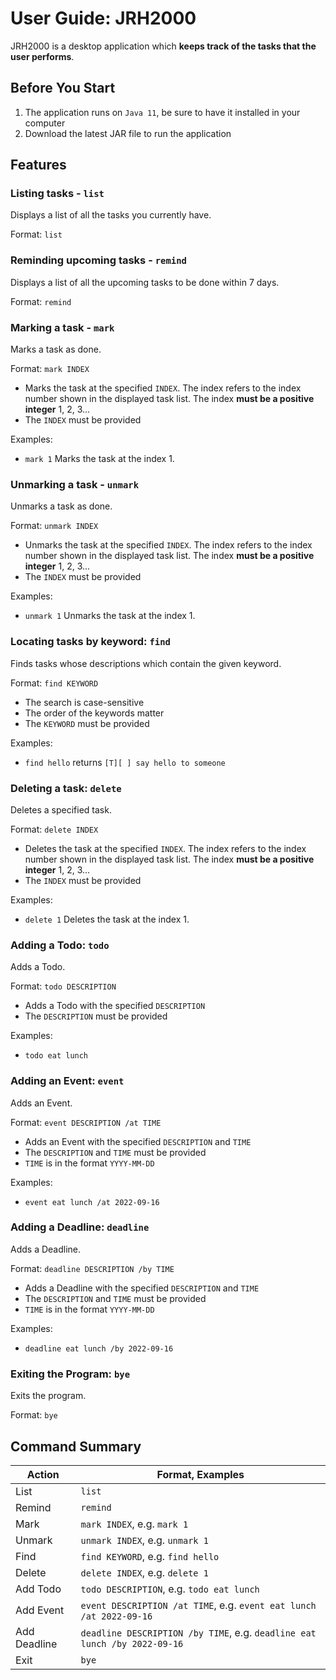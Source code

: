 # User Guide: JRH2000
JRH2000 is a desktop application which **keeps track of the tasks that the user performs**. 

## Before You Start
1. The application runs on ```Java 11```, be sure to have it installed in your computer
2. Download the latest JAR file to run the application

## Features 

### Listing tasks - ```list```

Displays a list of all the tasks you currently have.

Format: ```list```

### Reminding upcoming tasks - ```remind```

Displays a list of all the upcoming tasks to be done within 7 days.

Format: ```remind```

### Marking a task - ```mark```

Marks a task as done.

Format: ```mark INDEX```

* Marks the task at the specified ```INDEX```. The index refers to the index number shown in the displayed task list.
The index **must be a positive integer** 1, 2, 3...
* The ```INDEX``` must be provided

Examples:

* ```mark 1``` Marks the task at the index 1.


### Unmarking a task - ```unmark```

Unmarks a task as done.

Format: ```unmark INDEX```

* Unmarks the task at the specified ```INDEX```. The index refers to the index number shown in the displayed task list.
  The index **must be a positive integer** 1, 2, 3...
* The ```INDEX``` must be provided

Examples:

* ```unmark 1``` Unmarks the task at the index 1.


### Locating tasks by keyword: ```find```

Finds tasks whose descriptions which contain the given keyword.

Format: ```find KEYWORD```

* The search is case-sensitive
* The order of the keywords matter
* The ```KEYWORD``` must be provided

Examples:
* ```find hello``` returns ```[T][ ] say hello to someone```

### Deleting a task: ```delete```

Deletes a specified task.

Format: ```delete INDEX```

* Deletes the task at the specified ```INDEX```. The index refers to the index number shown in the displayed task list.
  The index **must be a positive integer** 1, 2, 3...
* The ```INDEX``` must be provided

Examples:
* ```delete 1``` Deletes the task at the index 1.


### Adding a Todo: ```todo```
Adds a Todo.

Format: ```todo DESCRIPTION```
* Adds a Todo with the specified ```DESCRIPTION```
* The ```DESCRIPTION``` must be provided

Examples:
* ```todo eat lunch```


### Adding an Event: ```event```
Adds an Event.

Format: ```event DESCRIPTION /at TIME```

* Adds an Event with the specified ```DESCRIPTION``` and ```TIME```
* The ```DESCRIPTION``` and ```TIME``` must be provided
* ```TIME``` is in the format ```YYYY-MM-DD```

Examples:
* ```event eat lunch /at 2022-09-16```

### Adding a Deadline: ```deadline```
Adds a Deadline.

Format: ```deadline DESCRIPTION /by TIME```

* Adds a Deadline with the specified ```DESCRIPTION``` and ```TIME```
* The ```DESCRIPTION``` and ```TIME``` must be provided
* ```TIME``` is in the format ```YYYY-MM-DD```

Examples:
* ```deadline eat lunch /by 2022-09-16```

### Exiting the Program: ```bye```

Exits the program.

Format: ```bye```

## Command Summary
| Action      | Format, Examples |
| ----------- | ----------- |
| List        | ```list```       |
| Remind      | ```remind```       |
| Mark        | ```mark INDEX```, e.g. ```mark 1```        |
| Unmark        | ```unmark INDEX```, e.g. ```unmark 1```        |
| Find   | ```find KEYWORD```, e.g. ```find hello```        |
| Delete      | ```delete INDEX```, e.g. ```delete 1```       |
| Add Todo   | ```todo DESCRIPTION```, e.g. ```todo eat lunch```        |
| Add Event      | ```event DESCRIPTION /at TIME```, e.g. ```event eat lunch /at 2022-09-16```       |
| Add Deadline   | ```deadline DESCRIPTION /by TIME```, e.g. ```deadline eat lunch /by 2022-09-16```        |
| Exit      | ```bye```       |
